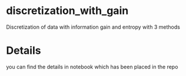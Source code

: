 # discretization_with_gain
Discretization of data with information gain and entropy with 3 methods

# Details
you can find the details in notebook which has been placed in the repo
